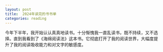 ```yaml
---
layout: post
title:  2024年读完的书书单
categories: reading
---
```


今年下半年，我开始认认真真地读书。十分惭愧我一直乱读书，既不持续，又不选择。直到我看到了《海绵阅读法》这本书。它彻底打开了我的阅读世界，大幅度提升了我的阅读吸收能力和对文字的敏感度。
<!--stackedit_data:
eyJoaXN0b3J5IjpbNTEyNzY2NDE3XX0=
-->